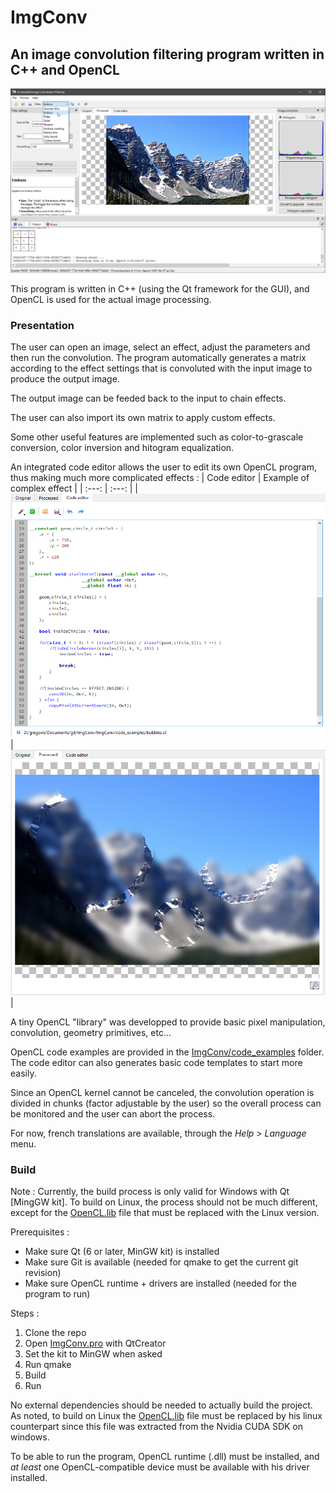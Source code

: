 # ImgConv
## An image convolution filtering program written in C++ and OpenCL

![Screen capture](doc/screenshot.png)

This program is written in C++ (using the Qt framework for the GUI), and OpenCL is used for the actual image processing.

### Presentation

The user can open an image, select an effect, adjust the parameters and then run the convolution. The program automatically generates a matrix according to the effect settings that is convoluted with the input image to produce the output image.

The output image can be feeded back to the input to chain effects.

The user can also import its own matrix to apply custom effects.

Some other useful features are implemented such as color-to-grascale conversion, color inversion and hitogram equalization.

An integrated code editor allows the user to edit its own OpenCL program, thus making much more complicated effects :
| Code editor | Example of complex effect |
| :---: | :---: |
| ![Code editor](doc/code_editor.png) | ![Bubble effect](doc/bubble_effect.png) |

A tiny OpenCL "library" was developped to provide basic pixel manipulation, convolution, geometry primitives, etc...

OpenCL code examples are provided in the [ImgConv/code_examples](ImgConv/code_examples) folder. The code editor can also generates basic code templates to start more easily.

Since an OpenCL kernel cannot be canceled, the convolution operation is divided in chunks (factor adjustable by the user) so the overall process can be monitored and the user can abort the process.

For now, french translations are available, through the _Help > Language_ menu.

### Build

Note : Currently, the build process is only valid for Windows with Qt \[MingGW kit\]. To build on Linux, the process should not be much different, except for the [OpenCL.lib](ImgConv/libs/lib) file that must be replaced with the Linux version.

Prerequisites : 
- Make sure Qt (6 or later, MinGW kit) is installed
- Make sure Git is available (needed for qmake to get the current git revision)
- Make sure OpenCL runtime + drivers are installed (needed for the program to run)

Steps :
1. Clone the repo
2. Open [ImgConv.pro](ImgConv/) with QtCreator
3. Set the kit to MinGW when asked
4. Run qmake
5. Build
6. Run

No external dependencies should be needed to actually build the project. As noted, to build on Linux the [OpenCL.lib](ImgConv/libs/lib) file must be replaced by his linux counterpart since this file was extracted from the Nvidia CUDA SDK on windows.

To be able to run the program, OpenCL runtime (.dll) must be installed, and _at least_ one OpenCL-compatible device must be available with his driver installed.